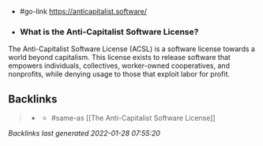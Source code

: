 - #go-link https://anticapitalist.software/
- ### What is the Anti-Capitalist Software License?

The Anti-Capitalist Software License (ACSL) is a software license towards a world beyond capitalism. This license exists to release software that empowers individuals, collectives, worker-owned cooperatives, and nonprofits, while denying usage to those that exploit labor for profit.

## Backlinks

> - [](acsl.md)
>   - #same-as [[The Anti-Capitalist Software License]]

_Backlinks last generated 2022-01-28 07:55:20_
